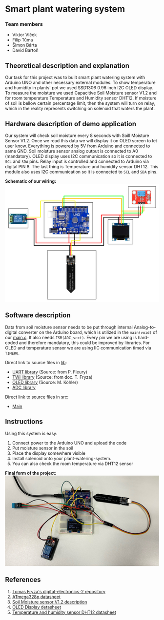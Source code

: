 # Smart plant watering system

### Team members

* Viktor Vlček 
* Filip Tůma 
* Šimon Bárta 
* David Bartoň 

## Theoretical description and explanation

Our task for this project was to built smart plant watering system with Arduino UNO and other necessary external modules. To show temperature and humidity in plants' pot we used SSD1306 0.96 inch I2C OLED display. To measure the moisture we used Capacitive Soil Moisture sensor V1.2 and for room temperature Temperature and Humidity sensor DHT12. If moisture of soil is bellow certain percentage limit, then the system will turn on relay, which in the reality represents switching on solenoid that waters the plant.

## Hardware description of demo application

Our system will check soil moisture every 8 seconds with Soill Moisture Sensor V1.2. Once we read this data we will display it on OLED screen to let user know. Everything is powered by 5V from Arduino and connected to same GND. Soil moisture sensor analog output is connected to A0 (mandatory). OLED display uses I2C communication so it is connected to `SCL` and `SDA` pins. Relay input is controlled and connected to Arduino via digital PIN 8. The last thing is Temperature and humidity sensor DHT12. This module also uses I2C communication so it is connected to `SCL` and `SDA` pins.

**Schematic of our wiring:**
![Schematics](Schematics/UNO_schem.PNG)

## Software description

Data from soil moisture sensor needs to be put through internal Analog-to-digital converter on the Arduino board, which is utilized in the `main(void)` of our [main.c](src/main.c). It also needs `ISR(ADC_vect)`. Every pin we are using is hard-coded and therefore mandatory, this could be improved by libraries. For OLED and temperature sensor we are using IIC communication timed via `TIMER0`.

Direct link to source files in [lib](https://github.com/FilipTuma2001/DE2/tree/main/Moisture_sensor/lib):
- [UART library](lib/uart) (Source: from P. Fleury)
- [TWI library](lib/twi) (Source: from doc. T. Fryza)
- [OLED library](lib/oled) (Source: M. Köhler)
- [ADC library](lib/adc)

Direct link to source files in [src](https://github.com/FilipTuma2001/DE2/tree/main/Moisture_sensor/src):
- [Main](src/main.c)


## Instructions

Using this system is easy:
1. Connect power to the Arduino UNO and upload the code
2. Put moisture sensor in the soil
3. Place the display somewhere visible
4. Install solenoid onto your plant-watering-system.
5. You can also check the room temperature via DHT12 sensor

**Final form of the project:**
![Photos](Photos/Completed%20project.jpeg)


## References

1. [Tomas Fryza's digital-electronics-2 repository](https://github.com/tomas-fryza/digital-electronics-2/tree/master)
2. [ATmega328p datasheet](https://ww1.microchip.com/downloads/en/DeviceDoc/Atmel-7810-Automotive-Microcontrollers-ATmega328P_Datasheet.pdf)
3. [Soil Moisture sensor V1.2 description](https://www.robotics.org.za/CAP-SW-12)
4. [OLED Display detasheet](https://cdn-shop.adafruit.com/datasheets/SSD1306.pdf)
5. [Temperature and humidity sensor DHT12 datasheet](https://datasheetspdf.com/pdf-file/1147840/Aosong/DHT12/1)
